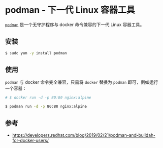 # podman - 下一代 Linux 容器工具

[`podman`](https://github.com/containers/podman) 是一个无守护程序与 docker 命令兼容的下一代 Linux 容器工具。

## 安装

```bash
$ sudo yum -y install podman
```

## 使用

`podman` 与 docker 命令完全兼容，只需将 `docker` 替换为 `podman` 即可，例如运行一个容器：

```bash
# $ docker run -d -p 80:80 nginx:alpine

$ podman run -d -p 80:80 nginx:alpine
```

## 参考

* https://developers.redhat.com/blog/2019/02/21/podman-and-buildah-for-docker-users/
